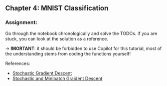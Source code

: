 ## Chapter 4: MNIST Classification

### Assignment: 
Go through the notebook chronologically and solve the TODOs. 
If you are stuck, you can look at the solution as a reference.

&rarr; **IMORTANT**: it should be forbidden to use Copilot for this tutorial, 
most of the understanding stems from coding the functions yourself!

References: 
- [Stochastic Gradient Descent](https://www.google.com/url?sa=t&rct=j&q=&esrc=s&source=web&cd=&cad=rja&uact=8&ved=2ahUKEwiQl93siLiEAxXr6wIHHYRwC7cQFnoECBgQAQ&url=https%3A%2F%2Ftowardsdatascience.com%2Fbatch-mini-batch-stochastic-gradient-descent-7a62ecba642a&usg=AOvVaw0RbBf_HM7eb1HNO-PYXoTT&opi=89978449)
- [Stochastic and Minibatch Graident Descent](https://kenndanielso.github.io/mlrefined/blog_posts/13_Multilayer_perceptrons/13_6_Stochastic_and_minibatch_gradient_descent.html)

